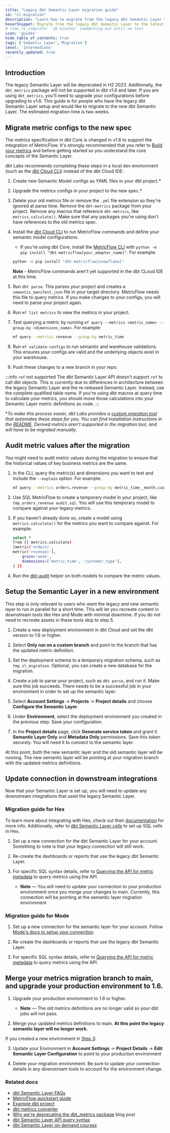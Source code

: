 ```yaml
---
title: "Legacy dbt Semantic Layer migration guide"
id: "sl-migration"
description: "Learn how to migrate from the legacy dbt Semantic Layer to the latest one."
hoverSnippet: Migrate from the legacy dbt Semantic Layer to the latest one.
# time_to_complete: '30 minutes' commenting out until we test
icon: 'guides'
hide_table_of_contents: true
tags: ['Semantic Layer','Migration']
level: 'Intermediate'
recently_updated: true
---
```


## Introduction

The legacy Semantic Layer will be deprecated in H2 2023. Additionally, the `dbt_metrics` package will not be supported in dbt v1.6 and later. If you are using `dbt_metrics`, you'll need to upgrade your configurations before upgrading to v1.6. This guide is for people who have the legacy dbt Semantic Layer setup and would like to migrate to the new dbt Semantic Layer. The estimated migration time is two weeks. 


## Migrate metric configs to the new spec

The metrics specification in dbt Core is changed in v1.6 to support the integration of MetricFlow. It's strongly recommended that you refer to [Build your metrics](/docs/build/build-metrics-intro) and before getting started so you understand the core concepts of the Semantic Layer. 

dbt Labs recommends completing these steps in a local dev environment (such as the [dbt Cloud CLI](/docs/cloud/cloud-cli-installation)) instead of the dbt Cloud IDE: 

1. Create new Semantic Model configs as YAML files in your dbt project.*
1. Upgrade the metrics configs in your project to the new spec.* 
1. Delete your old metrics file or remove the `.yml` file extension so they're ignored at parse time. Remove the `dbt-metrics` package from your project. Remove any macros that reference `dbt-metrics`, like `metrics.calculate()`. Make sure that any packages you’re using don't have references to the old metrics spec. 
1. Install the [dbt Cloud CLI](/docs/cloud/cloud-cli-installation) to run MetricFlow commands and define your semantic model configurations.
   - If you're using dbt Core, install the [MetricFlow CLI](/docs/build/metricflow-commands) with `python -m pip install "dbt-metricflow[your_adapter_name]"`. For example: 

    ```bash
    python -m pip install "dbt-metricflow[snowflake]"
    ```
    **Note** - MetricFlow commands aren't yet supported in the dbt CLoud IDE at this time.

2. Run `dbt parse`. This parses your project and creates a `semantic_manifest.json` file in your target directory. MetricFlow needs this file to query metrics. If you make changes to your configs, you will need to parse your project again. 
3. Run `mf list metrics` to view the metrics in your project.
4. Test querying a metric by running `mf query --metrics <metric_name> --group-by <dimensions_name>`. For example:
    ```bash
    mf query --metrics revenue --group-by metric_time
    ```
5. Run `mf validate-configs` to run semantic and warehouse validations. This ensures your configs are valid and the underlying objects exist in your warehouse. 
6. Push these changes to a new branch in your repo.

:::info `ref` not supported
The dbt Semantic Layer API doesn't support `ref` to call dbt objects. This is currently due to differences in architecture between the legacy Semantic Layer and the re-released Semantic Layer. Instead, use the complete qualified table name. If you're using dbt macros at query time to calculate your metrics, you should move those calculations into your Semantic Layer metric definitions as code.
:::

**To make this process easier, dbt Labs provides a [custom migration tool](https://github.com/dbt-labs/dbt-converter) that automates these steps for you. You can find installation instructions in the [README](https://github.com/dbt-labs/dbt-converter/blob/master/README.md). Derived metrics aren’t supported in the migration tool, and will have to be migrated manually.*

## Audit metric values after the migration

You might need to audit metric values during the migration to ensure that the historical values of key business metrics are the same.

1. In the CLI, query the metric(s) and dimensions you want to test and include the `--explain` option. For example:
    ```bash 
    mf query --metrics orders,revenue --group-by metric_time__month,customer_type --explain
    ``` 
1. Use SQL MetricFlow to create a temporary model in your project, like `tmp_orders_revenue audit.sql`. You will use this temporary model to compare against your legacy metrics.
1. If you haven’t already done so, create a model using `metrics.calculate()` for the metrics you want to compare against. For example: 

    ```bash
    select * 
    from {{ metrics.calculate(  
    [metric('orders)',
    metric('revenue)'],
        grain='week',
        dimensions=['metric_time', 'customer_type'],
    ) }}
    ```

1. Run the [dbt-audit](https://github.com/dbt-labs/dbt-audit-helper) helper on both models to compare the metric values.

## Setup the Semantic Layer in a new environment

This step is only relevant to users who want the legacy and new semantic layer to run in parallel for a short time. This will let you recreate content in downstream tools like Hex and Mode with minimal downtime. If you do not need to recreate assets in these tools skip to step 5.

1. Create a new deployment environment in dbt Cloud and set the dbt version to 1.6 or higher.
   
2. Select **Only run on a custom branch** and point to the branch that has the updated metric definition.

3. Set the deployment schema to a temporary migration schema, such as `tmp_sl_migration`. Optional, you can create a new database for the migration. 

4. Create a job to parse your project, such as `dbt parse`, and run it. Make sure this job succeeds. There needs to be a successful job in your environment in order to set up the semantic layer.

5. Select **Account Settings** -> **Projects** -> **Project details** and choose **Configure the Semantic Layer**. 

6. Under **Environment**, select the deployment environment you created in the previous step. Save your configuration.

7. In the **Project details** page, click **Generate service token** and grant it **Semantic Layer Only** and **Metadata Only** permissions. Save this token securely. You will need it to connect to the semantic layer. 


At this point, both the new semantic layer and the old semantic layer will be running. The new semantic layer will be pointing at your migration branch with the updated metrics definitions. 

## Update connection in downstream integrations

Now that your Semantic Layer is set up, you will need to update any downstream integrations that used the legacy Semantic Layer. 

### Migration guide for Hex 

To learn more about integrating with Hex, check out their [documentation](https://learn.hex.tech/docs/connect-to-data/data-connections/dbt-integration#dbt-semantic-layer-integration) for more info. Additionally, refer to [dbt Semantic Layer cells](https://learn.hex.tech/docs/logic-cell-types/transform-cells/dbt-metrics-cells) to set up SQL cells in Hex. 

1. Set up a new connection for the dbt Semantic Layer for your account. Something to note is that your legacy connection will still work.

2. Re-create the dashboards or reports that use the legacy dbt Semantic Layer. 

3. For specific SQL syntax details, refer to [Querying the API for metric metadata](/docs/dbt-cloud-apis/sl-jdbc#querying-the-api-for-metric-metadata) to query metrics using the API.

   * **Note** &mdash; You will need to update your connection to your production environment once you merge your changes to main. Currently, this connection will be pointing at the semantic layer migration environment

### Migration guide for Mode

1. Set up a new connection for the semantic layer for your account. Follow [Mode's docs to setup your connection](https://mode.com/help/articles/supported-databases/#dbt-semantic-layer).

2. Re-create the dashboards or reports that use the legacy dbt Semantic Layer. 

3. For specific SQL syntax details, refer to [Querying the API for metric metadata](/docs/dbt-cloud-apis/sl-jdbc#querying-the-api-for-metric-metadata) to query metrics using the API.
   
## Merge your metrics migration branch to main, and upgrade your production environment to 1.6.

1. Upgrade your production environment to 1.6 or higher. 
   * **Note** &mdash; The old metrics definitions are no longer valid so your dbt jobs will not pass. 

2. Merge your updated metrics definitions to main. **At this point the legacy semantic layer will no longer work.**

If you created a new environment in [Step 3](#step-3-setup-the-semantic-layer-in-a-new-environment):

3. Update your Environment in **Account Settings** -> **Project Details** -> **Edit Semantic Layer Configuration** to point to your production environment

4. Delete your migration environment. Be sure to update your connection details in any downstream tools to account for the environment change.

### Related docs 

- [dbt Semantic Layer FAQs](/docs/use-dbt-semantic-layer/sl-faqs)
- [MetricFlow quickstart guide](/docs/build/sl-getting-started)
- [Example dbt project](https://github.com/dbt-labs/jaffle-sl-template)
- [dbt metrics converter](https://github.com/dbt-labs/dbt-converter)
- [Why we're deprecating the dbt_metrics package](/blog/deprecating-dbt-metrics) blog post
- [dbt Semantic Layer API query syntax](/docs/dbt-cloud-apis/sl-jdbc#querying-the-api-for-metric-metadata) 
- [dbt Semantic Layer on-demand courses](https://courses.getdbt.com/courses/semantic-layer)
